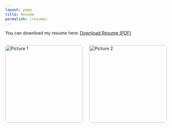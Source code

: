 ```yaml
---
layout: page
title: Resume
permalink: /resume/
---
```


You can download my resume here:
[Download Resume (PDF)](/amulya_pathania_resume_NB.pdf)

<br>

<div style="display: flex; gap: 20px;">
  <img src="/profile1.jpg" alt="Picture 1" style="width: 250px; border-radius: 8px;">
  <img src="/profile2.jpg" alt="Picture 2" style="width: 250px; border-radius: 8px;">
</div>

